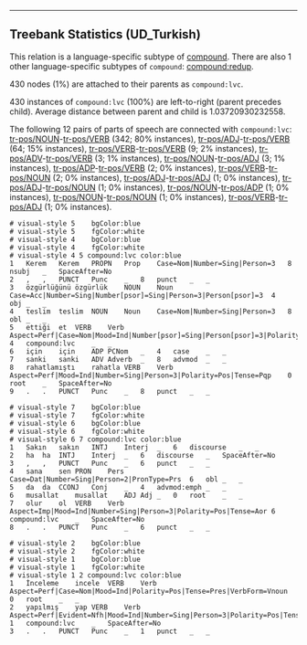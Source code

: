 

--------------------------------------------------------------------------------

## Treebank Statistics (UD_Turkish)

This relation is a language-specific subtype of [compound]().
There are also 1 other language-specific subtypes of `compound`: [compound:redup]().

430 nodes (1%) are attached to their parents as `compound:lvc`.

430 instances of `compound:lvc` (100%) are left-to-right (parent precedes child).
Average distance between parent and child is 1.03720930232558.

The following 12 pairs of parts of speech are connected with `compound:lvc`: [tr-pos/NOUN]()-[tr-pos/VERB]() (342; 80% instances), [tr-pos/ADJ]()-[tr-pos/VERB]() (64; 15% instances), [tr-pos/VERB]()-[tr-pos/VERB]() (9; 2% instances), [tr-pos/ADV]()-[tr-pos/VERB]() (3; 1% instances), [tr-pos/NOUN]()-[tr-pos/ADJ]() (3; 1% instances), [tr-pos/ADP]()-[tr-pos/VERB]() (2; 0% instances), [tr-pos/VERB]()-[tr-pos/NOUN]() (2; 0% instances), [tr-pos/ADJ]()-[tr-pos/ADJ]() (1; 0% instances), [tr-pos/ADJ]()-[tr-pos/NOUN]() (1; 0% instances), [tr-pos/NOUN]()-[tr-pos/ADP]() (1; 0% instances), [tr-pos/NOUN]()-[tr-pos/NOUN]() (1; 0% instances), [tr-pos/VERB]()-[tr-pos/ADJ]() (1; 0% instances).


~~~ conllu
# visual-style 5	bgColor:blue
# visual-style 5	fgColor:white
# visual-style 4	bgColor:blue
# visual-style 4	fgColor:white
# visual-style 4 5 compound:lvc	color:blue
1	Kerem	Kerem	PROPN	Prop	Case=Nom|Number=Sing|Person=3	8	nsubj	_	SpaceAfter=No
2	,	,	PUNCT	Punc	_	8	punct	_	_
3	özgürlüğünü	özgürlük	NOUN	Noun	Case=Acc|Number=Sing|Number[psor]=Sing|Person=3|Person[psor]=3	4	obj	_	_
4	teslim	teslim	NOUN	Noun	Case=Nom|Number=Sing|Person=3	8	obl	_	_
5	ettiği	et	VERB	Verb	Aspect=Perf|Case=Nom|Mood=Ind|Number[psor]=Sing|Person[psor]=3|Polarity=Pos|Tense=Past|VerbForm=Part	4	compound:lvc	_	_
6	için	için	ADP	PCNom	_	4	case	_	_
7	sanki	sanki	ADV	Adverb	_	8	advmod	_	_
8	rahatlamıştı	rahatla	VERB	Verb	Aspect=Perf|Mood=Ind|Number=Sing|Person=3|Polarity=Pos|Tense=Pqp	0	root	_	SpaceAfter=No
9	.	.	PUNCT	Punc	_	8	punct	_	_

~~~


~~~ conllu
# visual-style 7	bgColor:blue
# visual-style 7	fgColor:white
# visual-style 6	bgColor:blue
# visual-style 6	fgColor:white
# visual-style 6 7 compound:lvc	color:blue
1	Sakın	sakın	INTJ	Interj	_	6	discourse	_	_
2	ha	ha	INTJ	Interj	_	6	discourse	_	SpaceAfter=No
3	,	,	PUNCT	Punc	_	6	punct	_	_
4	sana	sen	PRON	Pers	Case=Dat|Number=Sing|Person=2|PronType=Prs	6	obl	_	_
5	da	da	CCONJ	Conj	_	4	advmod:emph	_	_
6	musallat	musallat	ADJ	Adj	_	0	root	_	_
7	olur	ol	VERB	Verb	Aspect=Imp|Mood=Ind|Number=Sing|Person=3|Polarity=Pos|Tense=Aor	6	compound:lvc	_	SpaceAfter=No
8	.	.	PUNCT	Punc	_	6	punct	_	_

~~~


~~~ conllu
# visual-style 2	bgColor:blue
# visual-style 2	fgColor:white
# visual-style 1	bgColor:blue
# visual-style 1	fgColor:white
# visual-style 1 2 compound:lvc	color:blue
1	İnceleme	incele	VERB	Verb	Aspect=Perf|Case=Nom|Mood=Ind|Polarity=Pos|Tense=Pres|VerbForm=Vnoun	0	root	_	_
2	yapılmış	yap	VERB	Verb	Aspect=Perf|Evident=Nfh|Mood=Ind|Number=Sing|Person=3|Polarity=Pos|Tense=Past|Voice=Pass	1	compound:lvc	_	SpaceAfter=No
3	.	.	PUNCT	Punc	_	1	punct	_	_

~~~


